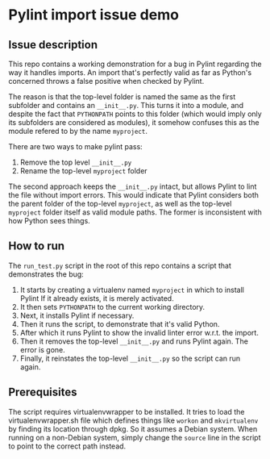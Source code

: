 # Pylint import issue demo
## Issue description

This repo contains a working demonstration for a bug in Pylint regarding the
way it handles imports. An import that's perfectly valid as far as Python's
concerned throws a false positive when checked by Pylint.

The reason is that the top-level folder is named the same as the first
subfolder and contains an `__init__.py`. This turns it into a module, and
despite the fact that `PYTHONPATH` points to this folder (which would imply
only its subfolders are considered as modules), it somehow confuses this
as the module refered to by the name `myproject`.

There are two ways to make pylint pass:

1. Remove the top level `__init__.py`
2. Rename the top-level `myproject` folder

The second approach keeps the `__init__.py` intact, but allows Pylint to lint
the file without import errors. This would indicate that Pylint considers both
the parent folder of the top-level `myproject`, as well as the top-level
`myproject` folder itself as valid module paths. The former is inconsistent
with how Python sees things.

## How to run

The `run_test.py` script in the root of this repo contains a script that
demonstrates the bug:

1. It starts by creating a virtualenv named `myproject` in which to install Pylint
   If it already exists, it is merely activated.
2. It then sets `PYTHONPATH` to the current working directory.
3. Next, it installs Pylint if necessary.
4. Then it runs the script, to demonstrate that it's valid Python.
5. After which it runs Pylint to show the invalid linter error w.r.t. the import.
6. Then it removes the top-level `__init__.py` and runs Pylint again. The error is gone.
7. Finally, it reinstates the top-level `__init__.py` so the script can run again.

## Prerequisites

The script requires virtualenvwrapper to be installed. It tries to load the
virtualenvwrapper.sh file which defines things like `workon` and `mkvirtualenv`
by finding its location through dpkg. So it assumes a Debian system. When
running on a non-Debian system, simply change the `source` line in the script
to point to the correct path instead.

